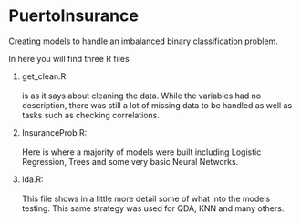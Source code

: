 # PuertoInsurance
Creating models to handle an imbalanced binary classification problem.


In here you will find three R files

1. get_clean.R: <br> <br>
      is as it says about cleaning the data. While the variables had no description, there was still a lot of missing data to be handled         as well as tasks such as checking correlations.
      
2. InsuranceProb.R:<br> <br>
      Here is where a majority of models were built including Logistic Regression, Trees and some very basic Neural Networks.
      
3. lda.R:<br> <br>
      This file shows in a little more detail some of what into the models testing. This same strategy was used for QDA, KNN and many           others. 



